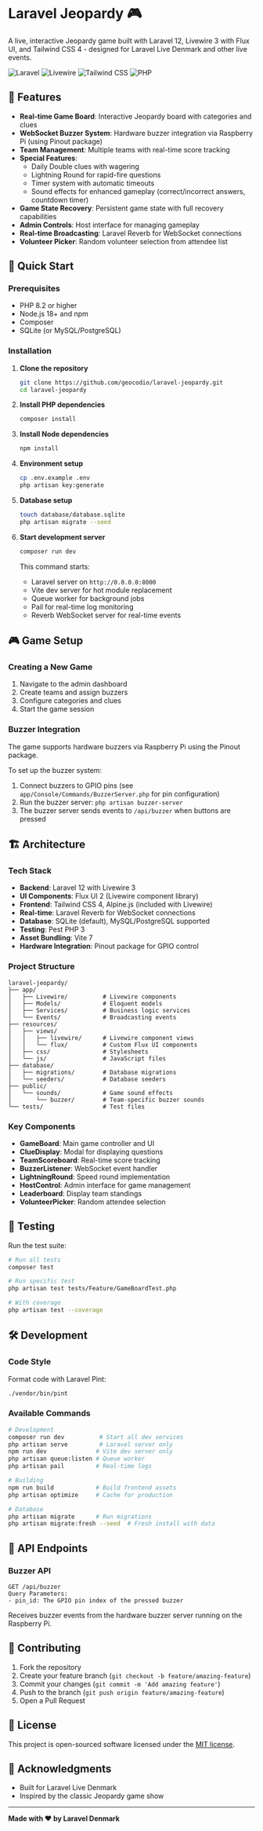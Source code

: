 # Laravel Jeopardy 🎮

A live, interactive Jeopardy game built with Laravel 12, Livewire 3 with Flux UI, and Tailwind CSS 4 - designed for Laravel Live Denmark and other live events.

![Laravel](https://img.shields.io/badge/Laravel-v12-FF2D20?style=for-the-badge&logo=laravel&logoColor=white)
![Livewire](https://img.shields.io/badge/Livewire-v3-FB70A9?style=for-the-badge&logo=livewire&logoColor=white)
![Tailwind CSS](https://img.shields.io/badge/Tailwind_CSS-v4-38B2AC?style=for-the-badge&logo=tailwind-css&logoColor=white)
![PHP](https://img.shields.io/badge/PHP-^8.2-777BB4?style=for-the-badge&logo=php&logoColor=white)

## 🎯 Features

- **Real-time Game Board**: Interactive Jeopardy board with categories and clues
- **WebSocket Buzzer System**: Hardware buzzer integration via Raspberry Pi (using Pinout package)
- **Team Management**: Multiple teams with real-time score tracking
- **Special Features**:
  - Daily Double clues with wagering
  - Lightning Round for rapid-fire questions
  - Timer system with automatic timeouts
  - Sound effects for enhanced gameplay (correct/incorrect answers, countdown timer)
- **Game State Recovery**: Persistent game state with full recovery capabilities
- **Admin Controls**: Host interface for managing gameplay
- **Real-time Broadcasting**: Laravel Reverb for WebSocket connections
- **Volunteer Picker**: Random volunteer selection from attendee list

## 🚀 Quick Start

### Prerequisites

- PHP 8.2 or higher
- Node.js 18+ and npm
- Composer
- SQLite (or MySQL/PostgreSQL)

### Installation

1. **Clone the repository**
   ```bash
   git clone https://github.com/geocodio/laravel-jeopardy.git
   cd laravel-jeopardy
   ```

2. **Install PHP dependencies**
   ```bash
   composer install
   ```

3. **Install Node dependencies**
   ```bash
   npm install
   ```

4. **Environment setup**
   ```bash
   cp .env.example .env
   php artisan key:generate
   ```

5. **Database setup**
   ```bash
   touch database/database.sqlite
   php artisan migrate --seed
   ```

6. **Start development server**
   ```bash
   composer run dev
   ```

   This command starts:
   - Laravel server on `http://0.0.0.0:8000`
   - Vite dev server for hot module replacement
   - Queue worker for background jobs
   - Pail for real-time log monitoring
   - Reverb WebSocket server for real-time events

## 🎮 Game Setup

### Creating a New Game

1. Navigate to the admin dashboard
2. Create teams and assign buzzers
3. Configure categories and clues
4. Start the game session

### Buzzer Integration

The game supports hardware buzzers via Raspberry Pi using the Pinout package.

To set up the buzzer system:
1. Connect buzzers to GPIO pins (see `app/Console/Commands/BuzzerServer.php` for pin configuration)
2. Run the buzzer server: `php artisan buzzer-server`
3. The buzzer server sends events to `/api/buzzer` when buttons are pressed

## 🏗️ Architecture

### Tech Stack

- **Backend**: Laravel 12 with Livewire 3
- **UI Components**: Flux UI 2 (Livewire component library)
- **Frontend**: Tailwind CSS 4, Alpine.js (included with Livewire)
- **Real-time**: Laravel Reverb for WebSocket connections
- **Database**: SQLite (default), MySQL/PostgreSQL supported
- **Testing**: Pest PHP 3
- **Asset Bundling**: Vite 7
- **Hardware Integration**: Pinout package for GPIO control

### Project Structure

```
laravel-jeopardy/
├── app/
│   ├── Livewire/          # Livewire components
│   ├── Models/            # Eloquent models
│   ├── Services/          # Business logic services
│   └── Events/            # Broadcasting events
├── resources/
│   ├── views/
│   │   ├── livewire/      # Livewire component views
│   │   └── flux/          # Custom Flux UI components
│   ├── css/               # Stylesheets
│   └── js/                # JavaScript files
├── database/
│   ├── migrations/        # Database migrations
│   └── seeders/           # Database seeders
├── public/
│   └── sounds/            # Game sound effects
│       └── buzzer/        # Team-specific buzzer sounds
└── tests/                 # Test files
```

### Key Components

- **GameBoard**: Main game controller and UI
- **ClueDisplay**: Modal for displaying questions
- **TeamScoreboard**: Real-time score tracking
- **BuzzerListener**: WebSocket event handler
- **LightningRound**: Speed round implementation
- **HostControl**: Admin interface for game management
- **Leaderboard**: Display team standings
- **VolunteerPicker**: Random attendee selection

## 🧪 Testing

Run the test suite:

```bash
# Run all tests
composer test

# Run specific test
php artisan test tests/Feature/GameBoardTest.php

# With coverage
php artisan test --coverage
```

## 🛠️ Development

### Code Style

Format code with Laravel Pint:

```bash
./vendor/bin/pint
```

### Available Commands

```bash
# Development
composer run dev          # Start all dev services
php artisan serve         # Laravel server only
npm run dev              # Vite dev server only
php artisan queue:listen # Queue worker
php artisan pail         # Real-time logs

# Building
npm run build            # Build frontend assets
php artisan optimize     # Cache for production

# Database
php artisan migrate      # Run migrations
php artisan migrate:fresh --seed  # Fresh install with data
```

## 🔌 API Endpoints

### Buzzer API

```http
GET /api/buzzer
Query Parameters:
- pin_id: The GPIO pin index of the pressed buzzer
```

Receives buzzer events from the hardware buzzer server running on the Raspberry Pi.

## 🤝 Contributing

1. Fork the repository
2. Create your feature branch (`git checkout -b feature/amazing-feature`)
3. Commit your changes (`git commit -m 'Add amazing feature'`)
4. Push to the branch (`git push origin feature/amazing-feature`)
5. Open a Pull Request

## 📝 License

This project is open-sourced software licensed under the [MIT license](LICENSE).

## 🙏 Acknowledgments

- Built for Laravel Live Denmark
- Inspired by the classic Jeopardy game show

---

**Made with ❤️ by Laravel Denmark**
